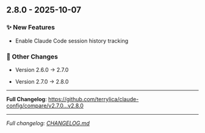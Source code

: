 ## 2.8.0 - 2025-10-07

### ✨ New Features

- Enable Claude Code session history tracking

### 📝 Other Changes

- Version 2.6.0 → 2.7.0

- Version 2.7.0 → 2.8.0

______________________________________________________________________

**Full Changelog**: https://github.com/terrylica/claude-config/compare/v2.7.0...v2.8.0

______________________________________________________________________

_Full changelog: [CHANGELOG.md](https://github.com/terrylica/claude-config/blob/v2.8.0/CHANGELOG.md)_
